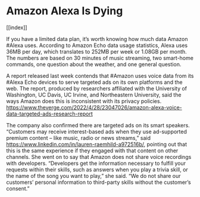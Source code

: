 # Amazon Alexa Is Dying

[[index]]

If you have a limited data plan, it’s worth knowing how much data Amazon #Alexa uses. According to Amazon Echo data usage statistics, Alexa uses 36MB per day, which translates to 252MB per week or 1.08GB per month. The numbers are based on 30 minutes of music streaming, two smart-home commands, one question about the weather, and one general question.

A report released last week contends that #Amazon uses voice data from its #Alexa Echo devices to serve targeted ads on its own platforms and the web. The report, produced by researchers affiliated with the University of Washington, UC Davis, UC Irvine, and Northeastern University, said the ways Amazon does this is inconsistent with its privacy policies. https://www.theverge.com/2022/4/28/23047026/amazon-alexa-voice-data-targeted-ads-research-report

The company also confirmed there are targeted ads on its smart speakers. “Customers may receive interest-based ads when they use ad-supported premium content – like music, radio or news streams,” said https://www.linkedin.com/in/lauren-raemhild-a972516b/, pointing out that this is the same experience if they engaged with that content on other channels. She went on to say that Amazon does not share voice recordings with developers. “Developers get the information necessary to fulfill your requests within their skills, such as answers when you play a trivia skill, or the name of the song you want to play,” she said. “We do not share our customers’ personal information to third-party skills without the customer’s consent.”

